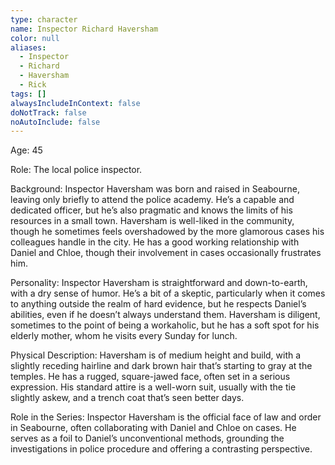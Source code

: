 ```yaml
---
type: character
name: Inspector Richard Haversham
color: null
aliases:
  - Inspector
  - Richard
  - Haversham
  - Rick
tags: []
alwaysIncludeInContext: false
doNotTrack: false
noAutoInclude: false
---
```

Age: 45

Role: The local police inspector.

Background: Inspector Haversham was born and raised in Seabourne, leaving only briefly to attend the police academy. He’s a capable and dedicated officer, but he’s also pragmatic and knows the limits of his resources in a small town. Haversham is well-liked in the community, though he sometimes feels overshadowed by the more glamorous cases his colleagues handle in the city. He has a good working relationship with Daniel and Chloe, though their involvement in cases occasionally frustrates him.

Personality: Inspector Haversham is straightforward and down-to-earth, with a dry sense of humor. He’s a bit of a skeptic, particularly when it comes to anything outside the realm of hard evidence, but he respects Daniel’s abilities, even if he doesn’t always understand them. Haversham is diligent, sometimes to the point of being a workaholic, but he has a soft spot for his elderly mother, whom he visits every Sunday for lunch.

Physical Description: Haversham is of medium height and build, with a slightly receding hairline and dark brown hair that’s starting to gray at the temples. He has a rugged, square-jawed face, often set in a serious expression. His standard attire is a well-worn suit, usually with the tie slightly askew, and a trench coat that’s seen better days.

Role in the Series: Inspector Haversham is the official face of law and order in Seabourne, often collaborating with Daniel and Chloe on cases. He serves as a foil to Daniel’s unconventional methods, grounding the investigations in police procedure and offering a contrasting perspective.